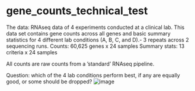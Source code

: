 # gene_counts_technical_test

The data:
RNAseq data of 4 experiments conducted at a clinical lab.
This data set contains gene counts across all genes and basic summary statistics for 4 different lab conditions (A, B, C, and D).- 3 repeats across 2 sequencing runs. 
Counts: 60,625 genes  x 24 samples
Summary stats: 13 criteria x 24 samples

All counts are raw counts from a ’standard’ RNAseq pipeline.

Question: which of the 4 lab conditions perform best, if any are equally good, or some should be dropped?
![image](https://user-images.githubusercontent.com/46945609/227075619-bfceac21-6338-4bdd-b77d-f200d8752f09.png)
